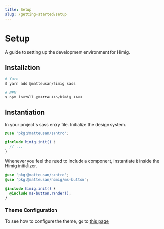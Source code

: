 ```yaml
---
title: Setup
slug: /getting-started/setup
---
```

# Setup
A guide to setting up the development environment for Himig.

## Installation
```sh
# Yarn
$ yarn add @matteusan/himig sass

# NPM
$ npm install @matteusan/himig sass
```

## Instantiation
In your project's sass entry file. Initialize the design system.

```scss
@use 'pkg:@matteusan/sentro';

@include himig.init() {
  // ...
}
```

Whenever you feel the need to include a component, instantiate it inside the Himig initializer.

```scss
@use 'pkg:@matteusan/sentro';
@use 'pkg:@matteusan/himig/ms-button';

@include himig.init() {
  @include ms-button.render();
}
```

### Theme Configuration
To see how to configure the theme, go to [this page](../foundation/theme.md).
